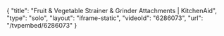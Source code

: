 {
    "title": "Fruit & Vegetable Strainer & Grinder Attachments | KitchenAid",
    "type": "solo",
    "layout": "iframe-static",
    "videoId": "6286073",
    "url": "\/tvpembed\/6286073"
}